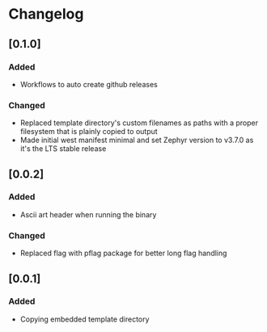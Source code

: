 # Changelog

## [0.1.0]

### Added
 - Workflows to auto create github releases

### Changed 
 - Replaced template directory's custom filenames as paths with a proper filesystem that is plainly copied to output
 - Made initial west manifest minimal and set Zephyr version to v3.7.0 as it's the LTS stable release

## [0.0.2]

### Added
 - Ascii art header when running the binary

### Changed 
 - Replaced flag with pflag package for better long flag handling

## [0.0.1]
 
### Added
 - Copying embedded template directory 
